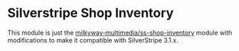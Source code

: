 Silverstripe Shop Inventory
===========================
This module is just the [milkyway-multimedia/ss-shop-inventory](https://github.com/milkyway-multimedia/ss-shop-inventory) module with modifications to make it compatible with SilverStripe 3.1.x.